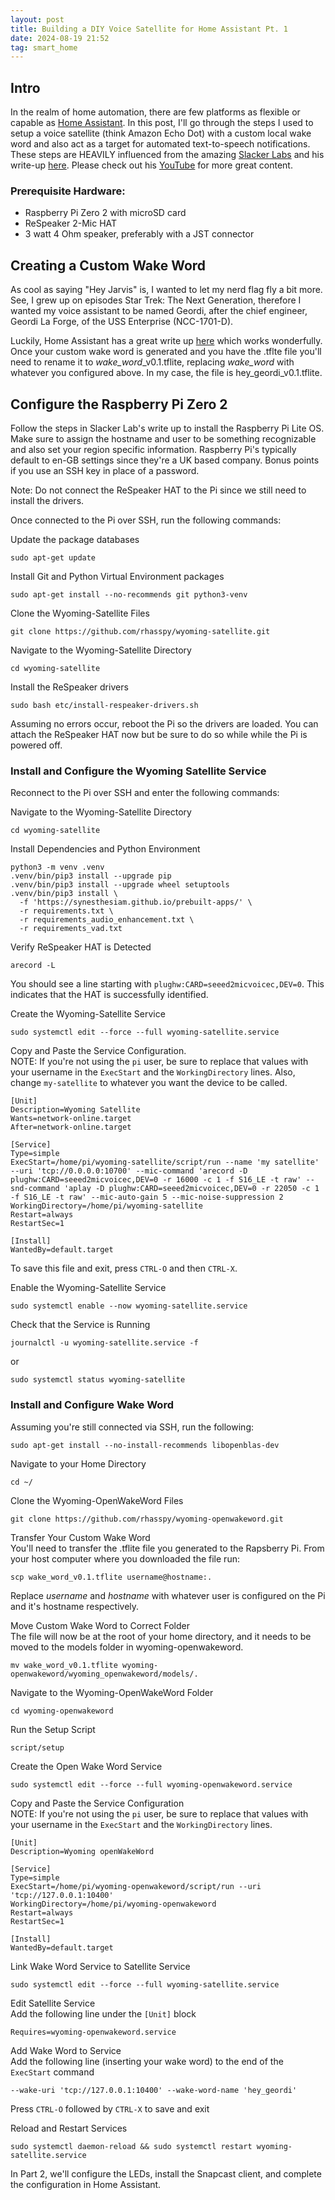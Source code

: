 ```yaml
---
layout: post
title: Building a DIY Voice Satellite for Home Assistant Pt. 1
date: 2024-08-19 21:52
tag: smart_home
---
```


## Intro

In the realm of home automation, there are few platforms as flexible or capable as [Home Assistant](https://www.home-assistant.io/). In this post, I'll go through the steps I used to setup a voice satellite (think Amazon Echo Dot) with a custom local wake word and also act as a target for automated text-to-speech notifications. These steps are HEAVILY influenced from the amazing [Slacker Labs](https://mastodon.online/@slackerlabs) and his write-up [here](https://www.slacker-labs.com/setup-a-raspberry-pi-zero-2-w-as-a-wyoming-satellite/). Please check out his [YouTube](https://www.youtube.com/c/SlackerLabs) for more great content.

### Prerequisite Hardware:
- Raspberry Pi Zero 2 with microSD card
- ReSpeaker 2-Mic HAT
- 3 watt 4 Ohm speaker, preferably with a JST connector

## Creating a Custom Wake Word

As cool as saying "Hey Jarvis" is, I wanted to let my nerd flag fly a bit more. See, I grew up on episodes Star Trek: The Next Generation, therefore I wanted my voice assistant to be named Geordi, after the chief engineer, Geordi La Forge, of the USS Enterprise (NCC-1701-D). 

Luckily, Home Assistant has a great write up [here](https://www.home-assistant.io/voice_control/create_wake_word/#to-create-your-own-wake-word) which works wonderfully. Once your custom wake word is generated and you have the .tflte file you'll need to rename it to *wake_word*_v0.1.tflite, replacing *wake_word* with whatever you configured above. In my case, the file is hey_geordi_v0.1.tflite.

## Configure the Raspberry Pi Zero 2

Follow the steps in Slacker Lab's write up to install the Raspberry Pi Lite OS. Make sure to assign the hostname and user to be something recognizable and also set your region specific information. Raspberry Pi's typically default to en-GB settings since they're a UK based company. Bonus points if you use an SSH key in place of a password.

Note: Do not connect the ReSpeaker HAT to the Pi since we still need to install the drivers.

Once connected to the Pi over SSH, run the following commands:

Update the package databases
```
sudo apt-get update
```

Install Git and Python Virtual Environment packages
```
sudo apt-get install --no-recommends git python3-venv
```

Clone the Wyoming-Satellite Files
```
git clone https://github.com/rhasspy/wyoming-satellite.git
```

Navigate to the Wyoming-Satellite Directory
```
cd wyoming-satellite
```

Install the ReSpeaker drivers
```
sudo bash etc/install-respeaker-drivers.sh
```

Assuming no errors occur, reboot the Pi so the drivers are loaded. You can attach the ReSpeaker HAT now but be sure to do so while while the Pi is powered off.

### Install and Configure the Wyoming Satellite Service

Reconnect to the Pi over SSH and enter the following commands:

Navigate to the Wyoming-Satellite Directory
```
cd wyoming-satellite
```

Install Dependencies and Python Environment
```
python3 -m venv .venv
.venv/bin/pip3 install --upgrade pip
.venv/bin/pip3 install --upgrade wheel setuptools
.venv/bin/pip3 install \
  -f 'https://synesthesiam.github.io/prebuilt-apps/' \
  -r requirements.txt \
  -r requirements_audio_enhancement.txt \
  -r requirements_vad.txt
```

Verify ReSpeaker HAT is Detected
```
arecord -L
```
You should see a line starting with `plughw:CARD=seeed2micvoicec,DEV=0`. This indicates that the HAT is successfully identified.

Create the Wyoming-Satellite Service
```
sudo systemctl edit --force --full wyoming-satellite.service
```

Copy and Paste the Service Configuration.
<br>
NOTE: If you're not using the `pi` user, be sure to replace that values with your username in the `ExecStart` and the `WorkingDirectory` lines. Also, change `my-satellite` to whatever you want the device to be called.
```
[Unit]
Description=Wyoming Satellite
Wants=network-online.target
After=network-online.target

[Service]
Type=simple
ExecStart=/home/pi/wyoming-satellite/script/run --name 'my satellite' --uri 'tcp://0.0.0.0:10700' --mic-command 'arecord -D plughw:CARD=seeed2micvoicec,DEV=0 -r 16000 -c 1 -f S16_LE -t raw' --snd-command 'aplay -D plughw:CARD=seeed2micvoicec,DEV=0 -r 22050 -c 1 -f S16_LE -t raw' --mic-auto-gain 5 --mic-noise-suppression 2
WorkingDirectory=/home/pi/wyoming-satellite
Restart=always
RestartSec=1

[Install]
WantedBy=default.target
```
To save this file and exit, press `CTRL-O` and then `CTRL-X`.

Enable the Wyoming-Satellite Service
```
sudo systemctl enable --now wyoming-satellite.service
```

Check that the Service is Running
```
journalctl -u wyoming-satellite.service -f
```
or
```
sudo systemctl status wyoming-satellite
```

### Install and Configure Wake Word

Assuming you're still connected via SSH, run the following:
```
sudo apt-get install --no-install-recommends libopenblas-dev
```

Navigate to your Home Directory
```
cd ~/
```

Clone the Wyoming-OpenWakeWord Files
```
git clone https://github.com/rhasspy/wyoming-openwakeword.git
```

Transfer Your Custom Wake Word
<br>
You'll need to transfer the .tflite file you generated to the Rapsberry Pi. From your host computer where you downloaded the file run:
```
scp wake_word_v0.1.tflite username@hostname:.
```
Replace *username* and *hostname* with whatever user is configured on the Pi and it's hostname respectively.

Move Custom Wake Word to Correct Folder
<br>
The file will now be at the root of your home directory, and it needs to be moved to the models folder in wyoming-openwakeword.
```
mv wake_word_v0.1.tflite wyoming-openwakeword/wyoming_openwakeword/models/.
```

Navigate to the Wyoming-OpenWakeWord Folder
```
cd wyoming-openwakeword
```

Run the Setup Script
```
script/setup
```

Create the Open Wake Word Service
```
sudo systemctl edit --force --full wyoming-openwakeword.service
```

Copy and Paste the Service Configuration
<br>
NOTE: If you're not using the `pi` user, be sure to replace that values with your username in the `ExecStart` and the `WorkingDirectory` lines.
```
[Unit]
Description=Wyoming openWakeWord

[Service]
Type=simple
ExecStart=/home/pi/wyoming-openwakeword/script/run --uri 'tcp://127.0.0.1:10400'
WorkingDirectory=/home/pi/wyoming-openwakeword
Restart=always
RestartSec=1

[Install]
WantedBy=default.target
```

Link Wake Word Service to Satellite Service
```
sudo systemctl edit --force --full wyoming-satellite.service
```

Edit Satellite Service
<br>
Add the following line under the `[Unit]` block
```
Requires=wyoming-openwakeword.service
```

Add Wake Word to Service
<br>
Add the following line (inserting your wake word) to the end of the `ExecStart` command
```
--wake-uri 'tcp://127.0.0.1:10400' --wake-word-name 'hey_geordi'
```
Press `CTRL-O` followed by `CTRL-X` to save and exit

Reload and Restart Services
```
sudo systemctl daemon-reload && sudo systemctl restart wyoming-satellite.service
```

In Part 2, we'll configure the LEDs, install the Snapcast client, and complete the configuration in Home Assistant.